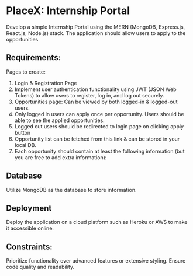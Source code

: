 # PlaceX: Internship Portal
Develop a simple Internship Portal using the MERN (MongoDB, Express.js, React.js, Node.js) stack. The application should allow users to apply to the opportunities

## Requirements:
Pages to create:
1. Login & Registration Page
2. Implement user authentication functionality using JWT (JSON Web Tokens) to allow users to register, log in, and log out securely.
3. Opportunities page: Can be viewed by both logged-in & logged-out users.
4. Only logged in users can apply once per opportunity. Users should be able to see the applied opportunities.
5. Logged out users should be redirected to login page on clicking apply button
6. Opportunity list can be fetched from this link & can be stored in your local DB.
7. Each opportunity should contain at least the following information (but you are free to add extra information):

## Database
Utilize MongoDB as the database to store information.

## Deployment
Deploy the application on a cloud platform such as Heroku or AWS to make it accessible online.

## Constraints:
Prioritize functionality over advanced features or extensive styling.
Ensure code quality and readability.